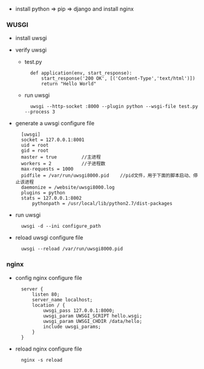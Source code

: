 - install python => pip => django and install nginx


### WUSGI ###

- install uwsgi

- verify uwsgi

	- test.py

			def application(env, start_response):
				start_response('200 OK', [('Content-Type','text/html')])
				return "Hello World"

	- run uwsgi

			uwsgi --http-socket :8000 --plugin python --wsgi-file test.py --process 3


- generate a uwsgi configure file

		[uwsgi]
		socket = 127.0.0.1:8001
		uid = root
		gid = root
		master = true         //主进程
		workers = 2           //子进程数   
		max-requests = 1000   
		pidfile = /var/run/uwsgi8000.pid    //pid文件，用于下面的脚本启动、停止该进程
		daemonize = /website/uwsgi8000.log
		plugins = python
		stats = 127.0.0.1:8002
	        pythonpath = /usr/local/lib/python2.7/dist-packages


- run uwsgi

		uwsgi -d --ini configure_path

- reload uwsgi configure file

		uwsgi --reload /var/run/uwsgi8000.pid

### nginx ###

- config nginx configure file

		server {
			listen 80;
			server_name localhost;
			location / {
				uwsgi_pass 127.0.0.1:8000;
				uwsgi_param UWSGI_SCRIPT hello.wsgi;
				uwsgi_param UWSGI_CHDIR /data/hello;
			    include uwsgi_params;
			}
		}

- reload nginx configure file

		nginx -s reload 
